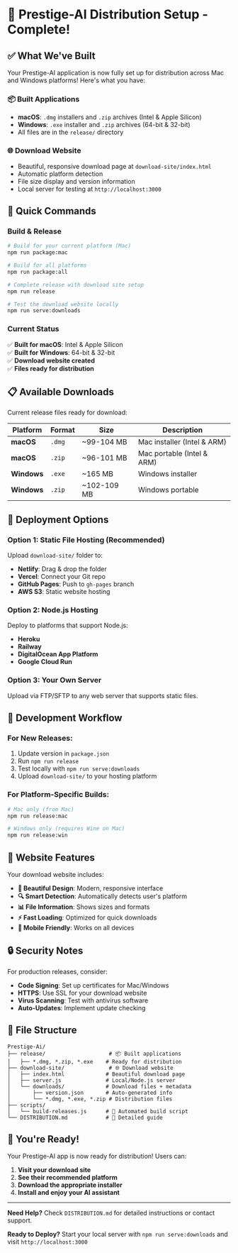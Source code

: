 # 🚀 Prestige-AI Distribution Setup - Complete!

## ✅ What We've Built

Your Prestige-AI application is now fully set up for distribution across Mac and Windows platforms! Here's what you have:

### 📦 Built Applications
- **macOS**: `.dmg` installers and `.zip` archives (Intel & Apple Silicon)
- **Windows**: `.exe` installer and `.zip` archives (64-bit & 32-bit)
- All files are in the `release/` directory

### 🌐 Download Website
- Beautiful, responsive download page at `download-site/index.html`
- Automatic platform detection
- File size display and version information
- Local server for testing at `http://localhost:3000`

## 🎯 Quick Commands

### Build & Release
```bash
# Build for your current platform (Mac)
npm run package:mac

# Build for all platforms
npm run package:all

# Complete release with download site setup
npm run release

# Test the download website locally
npm run serve:downloads
```

### Current Status
✅ **Built for macOS**: Intel & Apple Silicon  
✅ **Built for Windows**: 64-bit & 32-bit  
✅ **Download website created**  
✅ **Files ready for distribution**  

## 📋 Available Downloads

Current release files ready for download:

| Platform | Format | Size | Description |
|----------|--------|------|-------------|
| **macOS** | `.dmg` | ~99-104 MB | Mac installer (Intel & ARM) |
| **macOS** | `.zip` | ~96-101 MB | Mac portable (Intel & ARM) |
| **Windows** | `.exe` | ~165 MB | Windows installer |
| **Windows** | `.zip` | ~102-109 MB | Windows portable |

## 🚀 Deployment Options

### Option 1: Static File Hosting (Recommended)
Upload `download-site/` folder to:
- **Netlify**: Drag & drop the folder
- **Vercel**: Connect your Git repo
- **GitHub Pages**: Push to `gh-pages` branch
- **AWS S3**: Static website hosting

### Option 2: Node.js Hosting
Deploy to platforms that support Node.js:
- **Heroku**
- **Railway** 
- **DigitalOcean App Platform**
- **Google Cloud Run**

### Option 3: Your Own Server
Upload via FTP/SFTP to any web server that supports static files.

## 🔧 Development Workflow

### For New Releases:
1. Update version in `package.json`
2. Run `npm run release`
3. Test locally with `npm run serve:downloads`
4. Upload `download-site/` to your hosting platform

### For Platform-Specific Builds:
```bash
# Mac only (from Mac)
npm run release:mac

# Windows only (requires Wine on Mac)
npm run release:win
```

## 🌟 Website Features

Your download website includes:
- **🎨 Beautiful Design**: Modern, responsive interface
- **🔍 Smart Detection**: Automatically detects user's platform
- **📊 File Information**: Shows sizes and formats
- **⚡ Fast Loading**: Optimized for quick downloads
- **📱 Mobile Friendly**: Works on all devices

## 🔒 Security Notes

For production releases, consider:
- **Code Signing**: Set up certificates for Mac/Windows
- **HTTPS**: Use SSL for your download website
- **Virus Scanning**: Test with antivirus software
- **Auto-Updates**: Implement update checking

## 📁 File Structure

```
Prestige-Ai/
├── release/                    # 📦 Built applications
│   ├── *.dmg, *.zip, *.exe    # Ready for distribution
├── download-site/              # 🌐 Download website
│   ├── index.html             # Beautiful download page
│   ├── server.js              # Local/Node.js server
│   └── downloads/             # Download files + metadata
│       ├── version.json       # Auto-generated info
│       └── *.dmg, *.exe, *.zip # Distribution files
├── scripts/
│   └── build-releases.js      # 🔧 Automated build script
└── DISTRIBUTION.md            # 📖 Detailed guide
```

## 🎉 You're Ready!

Your Prestige-AI app is now ready for distribution! Users can:

1. **Visit your download site** 
2. **See their recommended platform**
3. **Download the appropriate installer**
4. **Install and enjoy your AI assistant**

---

**Need Help?** Check `DISTRIBUTION.md` for detailed instructions or contact support.

**Ready to Deploy?** Start your local server with `npm run serve:downloads` and visit `http://localhost:3000`